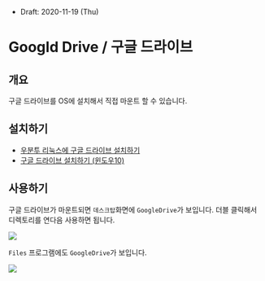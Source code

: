 * Draft: 2020-11-19 (Thu)

# Googld Drive / 구글 드라이브

## 개요
구글 드라이브를 OS에 설치해서 직접 마운트 할 수 있습니다.

## 설치하기
* [우분투 리눅스에 구글 드라이브 설치하기](INSTALL.md)
* [구글 드라이브 설치하기 (윈도우10)](INSTALL-windows10.md)

## 사용하기

구글 드라이브가 마운트되면 `데스크탑`화면에 `GoogleDrive`가 보입니다. 더블 클릭해서 디렉토리를 연다음 사용하면 됩니다.

<img src='images/google-drive-ocamlfuse-mounted_result-2.png'>

`Files` 프로그램에도 `GoogleDrive`가 보입니다.

<img src='images/google-drive-ocamlfuse-mounted_result-1.png'>
